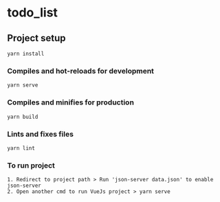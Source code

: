 # todo_list

## Project setup
```
yarn install
```

### Compiles and hot-reloads for development
```
yarn serve
```

### Compiles and minifies for production
```
yarn build
```

### Lints and fixes files
```
yarn lint
```

### To run project 
```
1. Redirect to project path > Run 'json-server data.json' to enable json-server
2. Open another cmd to run VueJs project > yarn serve
```
